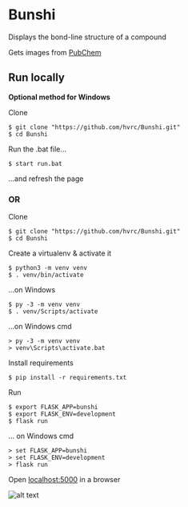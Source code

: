 # Bunshi

Displays the bond-line structure of a compound

Gets images from [PubChem](https://pubchem.ncbi.nlm.nih.gov/)

## Run locally

**Optional method for Windows**

Clone
```
$ git clone "https://github.com/hvrc/Bunshi.git"
$ cd Bunshi
```
Run the .bat file...
```
$ start run.bat
```
...and refresh the page

### OR

Clone
```
$ git clone "https://github.com/hvrc/Bunshi.git"
$ cd Bunshi
```

Create a virtualenv & activate it
```
$ python3 -m venv venv
$ . venv/bin/activate
```

...on Windows
```
$ py -3 -m venv venv
$ . venv/Scripts/activate

```
...on Windows cmd
```
> py -3 -m venv venv
> venv\Scripts\activate.bat
```

Install requirements
```
$ pip install -r requirements.txt
```

Run
```
$ export FLASK_APP=bunshi
$ export FLASK_ENV=development
$ flask run
```

... on Windows cmd
```
> set FLASK_APP=bunshi
> set FLASK_ENV=development
> flask run
```

Open [localhost:5000](http://127.0.0.1:5000) in a browser

![alt text](https://i.imgur.com/W18Itgg.png)
